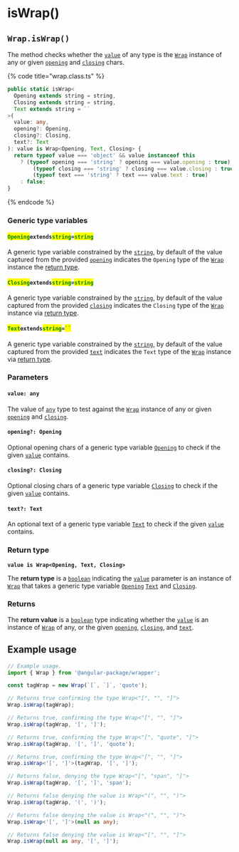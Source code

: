 # isWrap()

## `Wrap.isWrap()`

The method checks whether the [`value`](iswrap.md#value-any) of any type is the [`Wrap`](broken-reference) instance of any or given [`opening`](iswrap.md#opening-opening) and [`closing`](iswrap.md#closing-closing) chars.

{% code title="wrap.class.ts" %}
```typescript
public static isWrap<
  Opening extends string = string,
  Closing extends string = string,
  Text extends string = ``
>(
  value: any,
  opening?: Opening,
  closing?: Closing,
  text?: Text
): value is Wrap<Opening, Text, Closing> {
  return typeof value === 'object' && value instanceof this
    ? (typeof opening === 'string' ? opening === value.opening : true) &&
        (typeof closing === 'string' ? closing === value.closing : true) &&
        (typeof text === 'string' ? text === value.text : true)
    : false;
}
```
{% endcode %}

### Generic type variables

#### <mark style="color:green;">**`Opening`**</mark>**`extends`**<mark style="color:green;">**`string`**</mark>**`=`**<mark style="color:green;">**`string`**</mark>

A generic type variable constrained by the [`string`](https://www.typescriptlang.org/docs/handbook/basic-types.html#string), by default of the value captured from the provided [`opening`](iswrap.md#opening-opening) indicates the `Opening` type of the [`Wrap`](broken-reference) instance the [return type](iswrap.md#return-type).

#### <mark style="color:green;">**`Closing`**</mark>**`extends`**<mark style="color:green;">**`string`**</mark>**`=`**<mark style="color:green;">**`string`**</mark>

A generic type variable constrained by the [`string`](https://www.typescriptlang.org/docs/handbook/basic-types.html#string), by default of the value captured from the provided [`closing`](iswrap.md#closing-closing) indicates the `Closing` type of the [`Wrap`](broken-reference) instance via [return type](iswrap.md#return-type).

#### <mark style="color:green;">**`Text`**</mark>**`extends`**<mark style="color:green;">**`string`**</mark>**`=`**<mark style="color:green;">**` `` `**</mark>

A generic type variable constrained by the [`string`](https://www.typescriptlang.org/docs/handbook/basic-types.html#string), by default of the value captured from the provided [`text`](iswrap.md#text-text) indicates the `Text` type of the [`Wrap`](broken-reference) instance via [return type](iswrap.md#return-type).

### Parameters

#### `value: any`

The value of [`any`](https://www.typescriptlang.org/docs/handbook/basic-types.html#any) type to test against the [`Wrap`](broken-reference) instance of any or given [`opening`](iswrap.md#opening-opening) and [`closing`](iswrap.md#closing-closing).

#### `opening?: Opening`

Optional opening chars of a generic type variable [`Opening`](iswrap.md#openingextendsstring-string) to check if the given [`value`](iswrap.md#value-any) contains.

#### `closing?: Closing`

Optional closing chars of a generic type variable [`Closing`](iswrap.md#closingextendsstring-string) to check if the given [`value`](iswrap.md#value-any) contains.

#### `text?: Text`

An optional text of a generic type variable [`Text`](iswrap.md#textextendsstring) to check if the given [`value`](iswrap.md#value-any) contains.

### Return type

**`value is Wrap<Opening, Text, Closing>`**

The **return type** is a [`boolean`](https://www.typescriptlang.org/docs/handbook/basic-types.html#boolean) indicating the [`value`](iswrap.md#value-any) parameter is an instance of [`Wrap`](broken-reference) that takes a generic type variable [`Opening`](iswrap.md#openingextendsstring-string) [`Text`](iswrap.md#textextendsstring) and [`Closing`](iswrap.md#closingextendsstring-string).

### Returns

The **return value** is a [`boolean`](https://developer.mozilla.org/en-US/docs/Web/JavaScript/Reference/Global\_Objects/Boolean) type indicating whether the [`value`](iswrap.md#value-any) is an instance of [`Wrap`](broken-reference) of any, or the given [`opening`](iswrap.md#opening-opening), [`closing`](iswrap.md#closing-closing), and [`text`](iswrap.md#text-text).

## Example usage

```typescript
// Example usage.
import { Wrap } from '@angular-package/wrapper';

const tagWrap = new Wrap(`[`, `]`, 'quote');

// Returns true confirming the type Wrap<"[", "", "]">
Wrap.isWrap(tagWrap);

// Returns true, confirming the type Wrap<"[", "", "]">
Wrap.isWrap(tagWrap, '[', ']');

// Returns true, confirming the type Wrap<"[", "quote", "]">
Wrap.isWrap(tagWrap, '[', ']', 'quote');

// Returns true, confirming the type Wrap<"[", "", "]">
Wrap.isWrap<'[', ']'>(tagWrap, '[', ']');

// Returns false, denying the type Wrap<"[", "span", "]">
Wrap.isWrap(tagWrap, '[', ']', 'span');

// Returns false denying the value is Wrap<"(", "", ")">
Wrap.isWrap(tagWrap, '(', ')');

// Returns false denying the value is Wrap<"(", "", ")">
Wrap.isWrap<'[', ']'>(null as any);

// Returns false denying the value is Wrap<"[", "", "]">
Wrap.isWrap(null as any, '[', ']');
```
